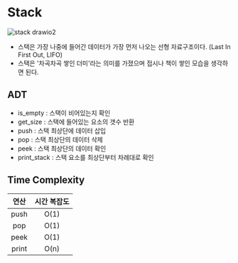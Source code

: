 # Stack
![stack drawio2](https://github.com/toutelajourn6e/Data_Structures-Algorithms/assets/118504009/c5b85179-699d-440f-bb66-84aee4589856)

* 스택은 가장 나중에 들어간 데이터가 가장 먼저 나오는 선형 자료구조이다. (Last In First Out, LIFO)
* 스택은 '차곡차곡 쌓인 더미'라는 의미를 가졌으며 접시나 책이 쌓인 모습을 생각하면 된다.


## ADT
* is_empty : 스택이 비어있는지 확인
* get_size : 스택에 들어있는 요소의 갯수 반환
* push : 스택 최상단에 데이터 삽입
* pop : 스택 최상단의 데이터 삭제
* peek : 스택 최상단의 데이터 확인
* print_stack : 스택 요소를 최상단부터 차례대로 확인

## Time Complexity

|      연산       | 시간 복잡도 |
|:-------------:|:------:|
|      push       |  O(1)  |
|      pop       |  O(1)  |
| peek |  O(1)  |
| print |  O(n)  |
